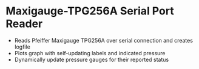 # Maxigauge-TPG256A Serial Port Reader
* Reads Pfeiffer Maxigauge TPG256A over serial connection and creates logfile
* Plots graph with self-updating labels and indicated pressure
* Dynamically update pressure gauges for their reported status
